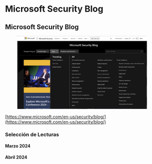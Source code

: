 # Microsoft Security Blog

## Microsoft Security Blog

<figure><img src="../.gitbook/assets/Microsoft-Security-Blog-1.png" alt=""><figcaption></figcaption></figure>

[https://www.microsoft.com/en-us/security/blog/](https://www.microsoft.com/en-us/security/blog/)



### Selección de Lecturas

#### Marzo 2024



#### Abril 2024



